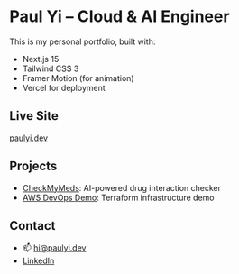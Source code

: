 # Paul Yi – Cloud & AI Engineer

This is my personal portfolio, built with:

- Next.js 15
- Tailwind CSS 3
- Framer Motion (for animation)
- Vercel for deployment

## Live Site

[paulyi.dev](https://paulyi.dev)

## Projects

- [CheckMyMeds](https://checkmymeds.streamlit.app): AI-powered drug interaction checker
- [AWS DevOps Demo](https://github.com/paulcyi/aws-devops-demo): Terraform infrastructure demo

## Contact

- 📫 hi@paulyi.dev
- [LinkedIn](https://linkedin.com/in/paulcyi)
